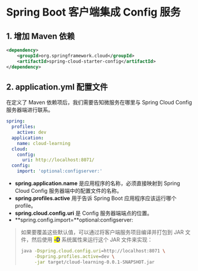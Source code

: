 # Spring Boot 客户端集成 Config 服务

## 1. 增加 Maven 依赖

```xml
<dependency>
    <groupId>org.springframework.cloud</groupId>
    <artifactId>spring-cloud-starter-config</artifactId>
</dependency>
```

## 2. application.yml 配置文件

在定义了 Maven 依赖项后，我们需要告知微服务在哪里与 Spring Cloud Config 服务器端进行联系。

```yaml
spring:
  profiles:
    active: dev
  application:
    name: cloud-learning
  cloud:
    config:
      uri: http://localhost:8071/
  config:
    import: 'optional:configserver:'
```

* **spring.application.name** 是应用程序的名称，必须直接映射到 Spring Cloud Config 服务器端中的配置文件的名称。
* **spring.profiles.active** 用于告诉 Spring Boot 应用程序应该运行哪个 profile。
* **spring.cloud.config.uri** 是 Config 服务器端端点的位置。
* **spring.config.import=**optional:configserver:

> 如果要覆盖这些默认值，可以通过将客户端服务项目编译并打包到 JAR 文件，然后使用 <mark style="color:blue;">**-D**</mark> 系统属性来运行这个 JAR 文件来实现：
>
> ```bash
> java -Dspring.cloud.config.uri=http://localhost:8071 \
>      -Dspring.profiles.active=dev \
>      -jar target/cloud-learning-0.0.1-SNAPSHOT.jar
> ```
